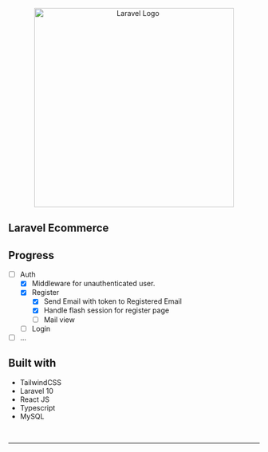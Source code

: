 <p align="center"><a href="https://laravel.com" target="_blank"><img src="https://raw.githubusercontent.com/laravel/art/master/logo-lockup/5%20SVG/2%20CMYK/1%20Full%20Color/laravel-logolockup-cmyk-red.svg" width="400" alt="Laravel Logo"></a></p>

<p align="center">

</p>

## Laravel Ecommerce

## Progress
- [ ] Auth
    - [X] Middleware for unauthenticated user.
    - [X] Register
        - [X] Send Email with token to Registered Email
        - [X] Handle flash session for register page
        - [ ] Mail view 
    - [ ] Login
- [ ] ...

## Built with
- TailwindCSS
- Laravel 10
- React JS
- Typescript
- MySQL

<br>

<hr>
<p align="center"></p>
